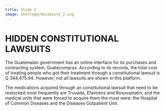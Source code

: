 ```yaml
---
title: Slide 3
image: shortage/desabasto_2.svg
---
```


# HIDDEN CONSTITUTIONAL LAWSUITS

The Guatemalan government has an online interface for its purchases and contracting system, Guatecompras. According to its records, the total cost of treating people who got their treatment through a constitutional lawsuit is Q 344,475.94. However, not all lawsuits are shown in this platform.

The medications acquired through an constitutional lawsuit that need to be restocked most frequently are Truvada, Efavirenz and Rosuvastatin, and the medical units that were forced to acquire them the most were: the Hospital of Common Diseases and the Diseases Outpatient Unit.